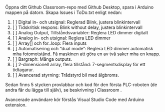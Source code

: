 
Öppna ditt Github Classroom-repo med Github Desktop, spara i Arduino mappen på datorn.
Skapa Issues i ToDo.txt enligt nedan:

1. [ ] Digital in- och utsignal: Reglerad Blink, justera blinkintervall	
2. [ ] Tidskritisk respons: Blink without delay, justera blinkintervall	
3. [ ] Analog Output, Tillståndsvariabler: Reglera LED dimmer digitalt	
4. [ ] Analog in- och utsignal: Reglera LED dimmer	
5. [ ] Array[] och for..loop: Flera inputs	
6. [ ] Automatisering och “dual mode”: Reglera LED dimmer automatisk mha fotomotstånd. Få maskinen att göra en av två saker mha en knapp.	
7. [ ] Bargraph: Många outputs.	
8. [ ] 2-dimensionell array, flera tillstånd: 7-segmentsdisplay för ett tidtagarur.	
9. [ ] Avancerad styrning: Trådstyrd bil med älgbroms.

Sedan finns 5 stycken provlabbar och kod för den första PLC-roboten (de andra får du lägga till själv), se beskrivning i Classroom .

Avancerade användare kör förstås Visual Studio Code med Arduino extension.

